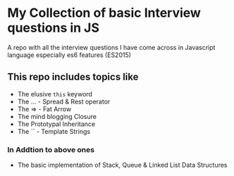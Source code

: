 # My Collection of basic Interview questions in JS

A repo with all the interview questions I have come across in Javascript language especially es6 features (ES2015)

## This repo includes topics like 

* The elusive `this` keyword
* The ... - Spread & Rest operator
* The => - Fat Arrow
* The mind blogging Closure
* The Prototypal Inheritance
* The `` - Template Strings

### In Addtion to above ones

* The basic implementation of Stack, Queue & Linked List Data Structures

